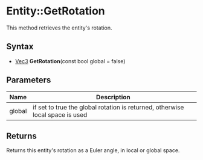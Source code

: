 # Entity::GetRotation #
This method retrieves the entity's rotation.

## Syntax ##
- [Vec3](Vec3.md) **GetRotation**(const bool global  = false)

## Parameters ##
| Name | Description |
| --- | --- |
| global | if set to true the global rotation is returned, otherwise local space is used |

## Returns ##
Returns this entity's rotation as a Euler angle, in local or global space.
